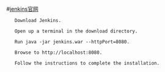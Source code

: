 #[jenkins官网](https://jenkins.io/doc/pipeline/tour/getting-started/)

```Download and run Jenkins
   Download Jenkins.
   
   Open up a terminal in the download directory.
   
   Run java -jar jenkins.war --httpPort=8080.
   
   Browse to http://localhost:8080.
   
   Follow the instructions to complete the installation.
   ```